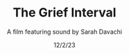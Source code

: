 ---
title: The Grief Interval
subtitle: A film featuring sound by Sarah Davachi
meta1: Abandon Normal Devices Festival
meta2: 10 July 2021
gallery: Sonic Acts Festival
exhibition: Amsterdam, 15-16 October 2022
date: 12/2/23
image: the Future Waters film still 2.jpg
thumbnail: automamusic.jpg
related: []
category: ['films']
---